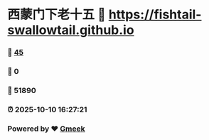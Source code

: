 # 西蒙门下老十五 :link: https://fishtail-swallowtail.github.io 
### :page_facing_up: [45](https://fishtail-swallowtail.github.io/tag.html) 
### :speech_balloon: 0 
### :hibiscus: 51890 
### :alarm_clock: 2025-10-10 16:27:21 
### Powered by :heart: [Gmeek](https://github.com/Meekdai/Gmeek)
